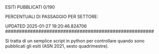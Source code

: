 ESITI PUBBLICATI 0/190 

PERCENTUALI DI PASSAGGIO PER SETTORE:

UPDATED 2025-01-27 19:20:46.824706
###################################################### 

Si tratta di un semplice script in python per controllare quando sono pubblicati gli esiti (ASN 2021, sesto quadrimestre).

